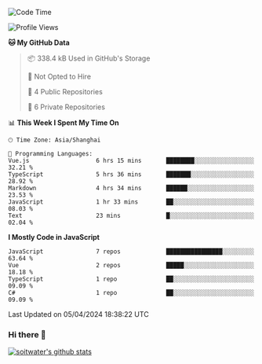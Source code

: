 <!--START_SECTION:waka-->
![Code Time](http://img.shields.io/badge/Code%20Time-3%2C307%20hrs%2049%20mins-blue)

![Profile Views](http://img.shields.io/badge/Profile%20Views-2-blue)

**🐱 My GitHub Data** 

> 📦 338.4 kB Used in GitHub's Storage 
 > 
> 🚫 Not Opted to Hire
 > 
> 📜 4 Public Repositories 
 > 
> 🔑 6 Private Repositories 
 > 
📊 **This Week I Spent My Time On** 

```text
🕑︎ Time Zone: Asia/Shanghai

💬 Programming Languages: 
Vue.js                   6 hrs 15 mins       ████████░░░░░░░░░░░░░░░░░   32.21 % 
TypeScript               5 hrs 36 mins       ███████░░░░░░░░░░░░░░░░░░   28.92 % 
Markdown                 4 hrs 34 mins       ██████░░░░░░░░░░░░░░░░░░░   23.53 % 
JavaScript               1 hr 33 mins        ██░░░░░░░░░░░░░░░░░░░░░░░   08.03 % 
Text                     23 mins             █░░░░░░░░░░░░░░░░░░░░░░░░   02.04 % 
```

**I Mostly Code in JavaScript** 

```text
JavaScript               7 repos             ████████████████░░░░░░░░░   63.64 % 
Vue                      2 repos             █████░░░░░░░░░░░░░░░░░░░░   18.18 % 
TypeScript               1 repo              ██░░░░░░░░░░░░░░░░░░░░░░░   09.09 % 
C#                       1 repo              ██░░░░░░░░░░░░░░░░░░░░░░░   09.09 % 
```




 Last Updated on 05/04/2024 18:38:22 UTC
<!--END_SECTION:waka-->

### Hi there 👋
[![soitwater's github stats](https://github-readme-stats.vercel.app/api?username=soitwater)](https://github.com/soitwater/github-readme-stats)
